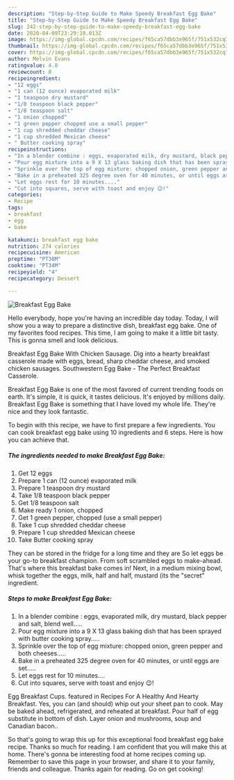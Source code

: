 ```yaml
---
description: "Step-by-Step Guide to Make Speedy Breakfast Egg Bake"
title: "Step-by-Step Guide to Make Speedy Breakfast Egg Bake"
slug: 242-step-by-step-guide-to-make-speedy-breakfast-egg-bake
date: 2020-04-09T23:29:18.013Z
image: https://img-global.cpcdn.com/recipes/f65ca57dbb3e965f/751x532cq70/breakfast-egg-bake-recipe-main-photo.jpg
thumbnail: https://img-global.cpcdn.com/recipes/f65ca57dbb3e965f/751x532cq70/breakfast-egg-bake-recipe-main-photo.jpg
cover: https://img-global.cpcdn.com/recipes/f65ca57dbb3e965f/751x532cq70/breakfast-egg-bake-recipe-main-photo.jpg
author: Melvin Evans
ratingvalue: 4.8
reviewcount: 8
recipeingredient:
- "12 eggs"
- "1 can (12 ounce) evaporated milk"
- "1 teaspoon dry mustard"
- "1/8 teaspoon black pepper"
- "1/8 teaspoon salt"
- "1 onion chopped"
- "1 green pepper chopped use a small pepper"
- "1 cup shredded cheddar cheese"
- "1 cup shredded Mexican cheese"
- " Butter cooking spray"
recipeinstructions:
- "In a blender combine : eggs, evaporated milk, dry mustard, black pepper and salt, blend well....."
- "Pour egg mixture into a 9 X 13 glass baking dish that has been sprayed with butter cooking spray....."
- "Sprinkle over the top of egg mixture: chopped onion, green pepper and both cheeses....."
- "Bake in a preheated 325 degree oven for 40 minutes, or until eggs are set....."
- "Let eggs rest for 10 minutes...."
- "Cut into squares, serve with toast and enjoy 😉!"
categories:
- Recipe
tags:
- breakfast
- egg
- bake

katakunci: breakfast egg bake 
nutrition: 274 calories
recipecuisine: American
preptime: "PT38M"
cooktime: "PT34M"
recipeyield: "4"
recipecategory: Dessert

---
```



![Breakfast Egg Bake](https://img-global.cpcdn.com/recipes/f65ca57dbb3e965f/751x532cq70/breakfast-egg-bake-recipe-main-photo.jpg)

Hello everybody, hope you're having an incredible day today. Today, I will show you a way to prepare a distinctive dish, breakfast egg bake. One of my favorites food recipes. This time, I am going to make it a little bit tasty. This is gonna smell and look delicious.

Breakfast Egg Bake With Chicken Sausage. Dig into a hearty breakfast casserole made with eggs, bread, sharp cheddar cheese, and smoked chicken sausages. Southwestern Egg Bake - The Perfect Breakfast Casserole.

Breakfast Egg Bake is one of the most favored of current trending foods on earth. It's simple, it is quick, it tastes delicious. It's enjoyed by millions daily. Breakfast Egg Bake is something that I have loved my whole life. They're nice and they look fantastic.


To begin with this recipe, we have to first prepare a few ingredients. You can cook breakfast egg bake using 10 ingredients and 6 steps. Here is how you can achieve that.

<!--inarticleads1-->

##### The ingredients needed to make Breakfast Egg Bake:

1. Get 12 eggs
1. Prepare 1 can (12 ounce) evaporated milk
1. Prepare 1 teaspoon dry mustard
1. Take 1/8 teaspoon black pepper
1. Get 1/8 teaspoon salt
1. Make ready 1 onion, chopped
1. Get 1 green pepper, chopped (use a small pepper)
1. Take 1 cup shredded cheddar cheese
1. Prepare 1 cup shredded Mexican cheese
1. Take  Butter cooking spray


They can be stored in the fridge for a long time and they are So let eggs be your go-to breakfast champion. From soft scrambled eggs to make-ahead. That&#39;s where this breakfast bake comes in! Next, in a medium mixing bowl, whisk together the eggs, milk, half and half, mustard (its the &#34;secret&#34; ingredient. 

<!--inarticleads2-->

##### Steps to make Breakfast Egg Bake:

1. In a blender combine : eggs, evaporated milk, dry mustard, black pepper and salt, blend well.....
1. Pour egg mixture into a 9 X 13 glass baking dish that has been sprayed with butter cooking spray.....
1. Sprinkle over the top of egg mixture: chopped onion, green pepper and both cheeses.....
1. Bake in a preheated 325 degree oven for 40 minutes, or until eggs are set.....
1. Let eggs rest for 10 minutes....
1. Cut into squares, serve with toast and enjoy 😉!


Egg Breakfast Cups. featured in Recipes For A Healthy And Hearty Breakfast. Yes, you can (and should) whip out your sheet pan to cook. May be baked ahead, refrigerated, and reheated at breakfast. Pour half of egg substitute in bottom of dish. Layer onion and mushrooms, soup and Canadian bacon.. 

So that's going to wrap this up for this exceptional food breakfast egg bake recipe. Thanks so much for reading. I am confident that you will make this at home. There's gonna be interesting food at home recipes coming up. Remember to save this page in your browser, and share it to your family, friends and colleague. Thanks again for reading. Go on get cooking!

